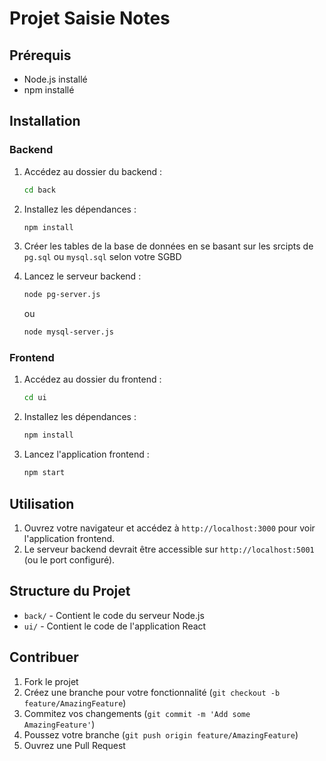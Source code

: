 # Projet Saisie Notes

## Prérequis

- Node.js installé
- npm installé

## Installation

### Backend

1. Accédez au dossier du backend :
    ```bash
    cd back
    ```

2. Installez les dépendances :
    ```bash
    npm install
    ```

3. Créer les tables de la base de données en se basant sur les srcipts de `pg.sql` ou `mysql.sql` selon votre SGBD

4. Lancez le serveur backend :
    ```bash
    node pg-server.js
    ```
    ou
    ```bash
    node mysql-server.js
    ```

### Frontend

1. Accédez au dossier du frontend :
    ```bash
    cd ui
    ```

2. Installez les dépendances :
    ```bash
    npm install
    ```

3. Lancez l'application frontend :
    ```bash
    npm start
    ```

## Utilisation

1. Ouvrez votre navigateur et accédez à `http://localhost:3000` pour voir l'application frontend.
2. Le serveur backend devrait être accessible sur `http://localhost:5001` (ou le port configuré).

## Structure du Projet

- `back/` - Contient le code du serveur Node.js
- `ui/` - Contient le code de l'application React

## Contribuer

1. Fork le projet
2. Créez une branche pour votre fonctionnalité (`git checkout -b feature/AmazingFeature`)
3. Commitez vos changements (`git commit -m 'Add some AmazingFeature'`)
4. Poussez votre branche (`git push origin feature/AmazingFeature`)
5. Ouvrez une Pull Request
